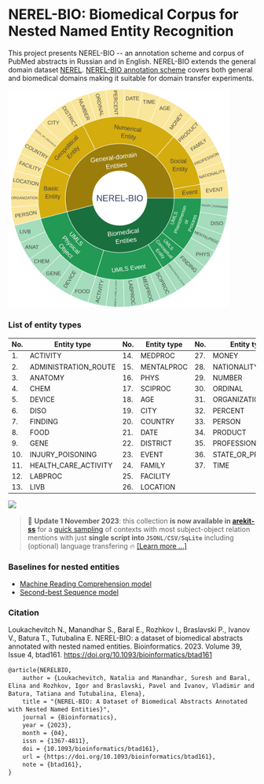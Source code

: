 # NEREL-BIO: Biomedical Corpus for Nested Named Entity Recognition

This project presents NEREL-BIO -- an annotation scheme and corpus of PubMed abstracts in Russian and in English. NEREL-BIO extends the general domain dataset [NEREL](https://github.com/nerel-ds/NEREL). [NEREL-BIO annotation scheme](https://github.com/nerel-ds/NEREL-BIO/blob/master/nerel-bio-guidelines.pdf) covers both general and biomedical domains making it suitable for domain transfer experiments. 

<img src="nerel-bio.png" width="450">




### List of entity types

|No. | Entity type | No. | Entity type | No. | Entity type
|---|---|---|---|---|---
|1. | ACTIVITY | 14. | MEDPROC | 27. | MONEY
|2. | ADMINISTRATION_ROUTE | 15. | MENTALPROC | 28. | NATIONALITY
|3. | ANATOMY | 16. | PHYS | 29. | NUMBER
|4. | CHEM | 17. | SCIPROC | 30. | ORDINAL
|5. | DEVICE | 18. | AGE | 31. | ORGANIZATION
|6. | DISO | 19. | CITY | 32. | PERCENT
|7. | FINDING | 20. | COUNTRY | 33. | PERSON
|8. | FOOD | 21. | DATE | 34. | PRODUCT
|9. | GENE | 22. | DISTRICT | 35. | PROFESSION
|10. | INJURY_POISONING | 23. | EVENT | 36. | STATE_OR_PROVINCE
|11. | HEALTH_CARE_ACTIVITY | 24. | FAMILY | 37. | TIME
|12. | LABPROC | 25. | FACILITY |  | 
|13. | LIVB | 26. | LOCATION |  | 

[![](https://img.shields.io/badge/AREkit--ss_Compatible-0.23.1-purple.svg)](https://github.com/nicolay-r/arekit-ss#usage)

> 📓 **Update 1 November 2023**: this collection **is now available in [arekit-ss](https://github.com/nicolay-r/arekit-ss)**
> for a [quick sampling](https://github.com/nicolay-r/arekit-ss#usage) of contexts with most subject-object relation mentions with just **single script into
> `JSONL/CSV/SqLite`** including (optional) language transfering 🔥 [[Learn more ...]](https://github.com/nicolay-r/arekit-ss#usage)

### Baselines for nested entities
 - [Machine Reading Comprehension model](https://github.com/fulstock/mrc_nested_ner_ru)
 - [Second-best Sequence model](https://github.com/fulstock/second-best-learning-and-decoding-rubert)


### Citation
Loukachevitch N., Manandhar S., Baral E., Rozhkov I., Braslavski P., Ivanov V., Batura T., Tutubalina E. NEREL-BIO: a dataset of biomedical abstracts annotated with nested named entities. Bioinformatics. 2023. Volume 39, Issue 4, btad161. https://doi.org/10.1093/bioinformatics/btad161
```
@article{NERELBIO,
    author = {Loukachevitch, Natalia and Manandhar, Suresh and Baral, Elina and Rozhkov, Igor and Braslavski, Pavel and Ivanov, Vladimir and Batura, Tatiana and Tutubalina, Elena},
    title = "{NEREL-BIO: A Dataset of Biomedical Abstracts Annotated with Nested Named Entities}",
    journal = {Bioinformatics},
    year = {2023},
    month = {04},
    issn = {1367-4811},
    doi = {10.1093/bioinformatics/btad161},
    url = {https://doi.org/10.1093/bioinformatics/btad161},
    note = {btad161},
}
```
